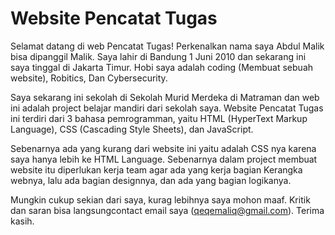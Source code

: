 # Website Pencatat Tugas

Selamat datang di web Pencatat Tugas! Perkenalkan nama saya Abdul Malik bisa dipanggil Malik. Saya lahir di Bandung 1 Juni 2010 dan sekarang ini saya tinggal di Jakarta Timur. Hobi saya adalah coding (Membuat sebuah website), Robitics, Dan Cybersecurity.
          
Saya sekarang ini sekolah di Sekolah Murid Merdeka di Matraman dan web ini adalah project belajar mandiri dari sekolah saya. Website Pencatat Tugas ini terdiri dari 3 bahasa pemrogramman, yaitu HTML (HyperText Markup Language), CSS (Cascading Style Sheets), dan JavaScript.
          
Sebenarnya ada yang kurang dari website ini yaitu adalah CSS nya karena saya hanya lebih ke HTML Language. Sebenarnya dalam project membuat website itu diperlukan kerja team agar ada yang kerja
bagian Kerangka webnya, lalu ada bagian designnya, dan ada yang bagian logikanya.
          
Mungkin cukup sekian dari saya, kurag lebihnya saya mohon maaf. Kritik dan saran bisa langsungcontact email saya (qeqemaliq@gmail.com). Terima kasih.
